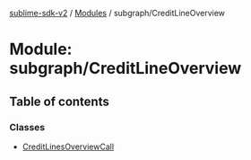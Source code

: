 [sublime-sdk-v2](../README.md) / [Modules](../modules.md) / subgraph/CreditLineOverview

# Module: subgraph/CreditLineOverview

## Table of contents

### Classes

- [CreditLinesOverviewCall](../classes/subgraph_CreditLineOverview.CreditLinesOverviewCall.md)
